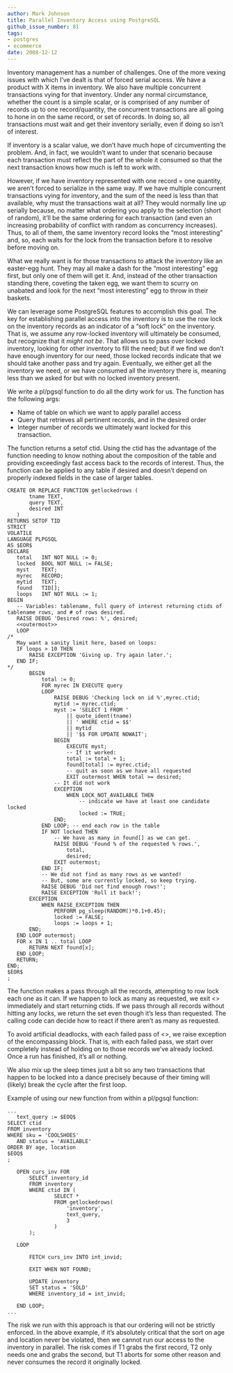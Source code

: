 ```yaml
---
author: Mark Johnson
title: Parallel Inventory Access using PostgreSQL
github_issue_number: 81
tags:
- postgres
- ecommerce
date: 2008-12-12
---
```


Inventory management has a number of challenges. One of the more vexing issues with which I’ve dealt is that of forced serial access. We have a product with X items in inventory. We also have multiple concurrent transactions vying for that inventory. Under any normal circumstance, whether the count is a simple scalar, or is comprised of any number of records up to one record/quantity, the concurrent transactions are all going to hone in on the same record, or set of records. In doing so, all transactions must wait and get their inventory serially, even if doing so isn’t of interest.

If inventory is a scalar value, we don’t have much hope of circumventing the problem. And, in fact, we wouldn’t want to under that scenario because each transaction must reflect the part of the whole it consumed so that the next transaction knows how much is left to work with.

However, if we have inventory represented with one record = one quantity, we aren’t forced to serialize in the same way. If we have multiple concurrent transactions vying for inventory, and the sum of the need is less than that available, why must the transactions wait at all? They would normally line up serially because, no matter what ordering you apply to the selection (short of random), it’ll be the same ordering for each transaction (and even an increasing probability of conflict with random as concurrency increases). Thus, to all of them, the same inventory record looks the “most interesting” and, so, each waits for the lock from the transaction before it to resolve before moving on.

What we really want is for those transactions to attack the inventory like an easter-egg hunt. They may all make a dash for the “most interesting” egg first, but only one of them will get it. And, instead of the other transaction standing there, coveting the taken egg, we want them to scurry on unabated and look for the next “most interesting” egg to throw in their baskets.

We can leverage some PostgreSQL features to accomplish this goal. The key for establishing parallel access into the inventory is to use the row lock on the inventory records as an indicator of a “soft lock” on the inventory. That is, we assume any row-locked inventory will ultimately be consumed, but recognize that it *might not be*. That allows us to pass over locked inventory, looking for other inventory to fill the need; but if we find we don’t have enough inventory for our need, those locked records indicate that we should take another pass and try again. Eventually, we either get all the inventory we need, or we have consumed all the inventory there is, meaning less than we asked for but with no locked inventory present.

We write a pl/pgsql function to do all the dirty work for us. The function has the following args:

- Name of table on which we want to apply parallel access
- Query that retrieves all pertinent records, and in the desired order
- Integer number of records we ultimately want locked for this transaction.

The function returns a setof ctid. Using the ctid has the advantage of the function needing to know nothing about the composition of the table and providing exceedingly fast access back to the records of interest. Thus, the function can be applied to any table if desired and doesn’t depend on properly indexed fields in the case of larger tables.

```
CREATE OR REPLACE FUNCTION getlockedrows (
       tname TEXT,
       query TEXT,
       desired INT
   )
RETURNS SETOF TID
STRICT
VOLATILE
LANGUAGE PLPGSQL
AS $EOR$
DECLARE
   total   INT NOT NULL := 0;
   locked  BOOL NOT NULL := FALSE;
   myst    TEXT;
   myrec   RECORD;
   mytid   TEXT;
   found   TID[];
   loops   INT NOT NULL := 1;
BEGIN
   -- Variables: tablename, full query of interest returning ctids of tablename rows, and # of rows desired.
   RAISE DEBUG 'Desired rows: %', desired;
   <<outermost>>
   LOOP
/*
   May want a sanity limit here, based on loops:
   IF loops > 10 THEN
       RAISE EXCEPTION 'Giving up. Try again later.';
   END IF;
*/
       BEGIN
           total := 0;
           FOR myrec IN EXECUTE query
           LOOP
               RAISE DEBUG 'Checking lock on id %',myrec.ctid;
               mytid := myrec.ctid;
               myst := 'SELECT 1 FROM '
                   || quote_ident(tname)
                   || ' WHERE ctid = $$'
                   || mytid
                   || '$$ FOR UPDATE NOWAIT';
               BEGIN
                   EXECUTE myst;
                   -- If it worked:
                   total := total + 1;
                   found[total] := myrec.ctid;
                   -- quit as soon as we have all requested
                   EXIT outermost WHEN total >= desired;
               -- It did not work
               EXCEPTION
                   WHEN LOCK_NOT_AVAILABLE THEN
                       -- indicate we have at least one candidate locked
                       locked := TRUE;
               END;
           END LOOP; -- end each row in the table
           IF NOT locked THEN
               -- We have as many in found[] as we can get.
               RAISE DEBUG 'Found % of the requested % rows.',
                   total,
                   desired;
               EXIT outermost;
           END IF;
           -- We did not find as many rows as we wanted!
           -- But, some are currently locked, so keep trying.
           RAISE DEBUG 'Did not find enough rows!';
           RAISE EXCEPTION 'Roll it back!';
       EXCEPTION
           WHEN RAISE_EXCEPTION THEN
               PERFORM pg_sleep(RANDOM()*0.1+0.45);
               locked := FALSE;
               loops := loops + 1;
       END;
   END LOOP outermost;
   FOR x IN 1 .. total LOOP
       RETURN NEXT found[x];
   END LOOP;
   RETURN;
END;
$EOR$
;
```

The function makes a pass through all the records, attempting to row lock each one as it can. If we happen to lock as many as requested, we exit <<outermost>> immediately and start returning ctids. If we pass through all records without hitting any locks, we return the set even though it’s less than requested. The calling code can decide how to react if there aren’t as many as requested.

To avoid artificial deadlocks, with each failed pass of <<outermost>>, we raise exception of the encompassing block. That is, with each failed pass, we start over completely instead of holding on to those records we’ve already locked. Once a run has finished, it’s all or nothing.

We also mix up the sleep times just a bit so any two transactions that happen to be locked into a dance precisely because of their timing will (likely) break the cycle after the first loop.

Example of using our new function from within a pl/pgsql function:

```
...
   text_query := $EOQ$
SELECT ctid
FROM inventory
WHERE sku = 'COOLSHOES'
   AND status = 'AVAILABLE'
ORDER BY age, location
$EOQ$
;

   OPEN curs_inv FOR
       SELECT inventory_id
       FROM inventory
       WHERE ctid IN (
               SELECT *
               FROM getlockedrows(
                   'inventory',
                   text_query,
                   3
               )
       );

   LOOP

       FETCH curs_inv INTO int_invid;

       EXIT WHEN NOT FOUND;

       UPDATE inventory
       SET status = 'SOLD'
       WHERE inventory_id = int_invid;

   END LOOP;
...
```

The risk we run with this approach is that our ordering will not be strictly enforced. In the above example, if it’s absolutely critical that the sort on age and location never be violated, then we cannot run our access to the inventory in parallel. The risk comes if T1 grabs the first record, T2 only needs one and grabs the second, but T1 aborts for some other reason and never consumes the record it originally locked.
